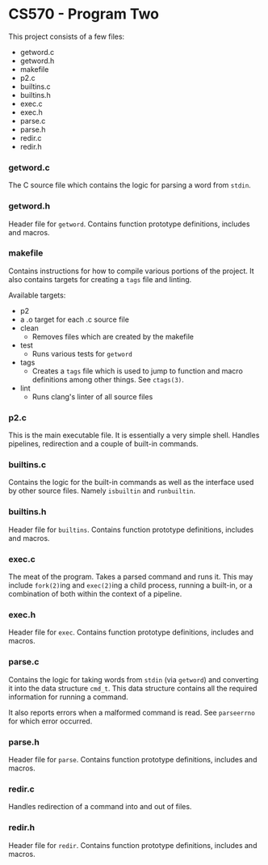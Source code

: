 # CS570 - Program Two

This project consists of a few files:

* getword.c
* getword.h
* makefile
* p2.c
* builtins.c
* builtins.h
* exec.c
* exec.h
* parse.c
* parse.h
* redir.c
* redir.h

### getword.c

The C source file which contains the logic for parsing a word from `stdin`.

### getword.h

Header file for `getword`. Contains function prototype definitions, includes
and macros.

### makefile

Contains instructions for how to compile various portions of the project. It
also contains targets for creating a `tags` file and linting.

Available targets:

* p2
* a .o target for each .c source file
* clean
  - Removes files which are created by the makefile
* test
  - Runs various tests for `getword`
* tags
  - Creates a `tags` file which is used to jump to function and macro
  definitions among other things. See `ctags(3)`.
* lint
  - Runs clang's linter of all source files

### p2.c

This is the main executable file. It is essentially a very simple shell. Handles
pipelines, redirection and a couple of built-in commands.

### builtins.c

Contains the logic for the built-in commands as well as the interface used by
other source files. Namely `isbuiltin` and `runbuiltin`.

### builtins.h

Header file for `builtins`. Contains function prototype definitions, includes
and macros.

### exec.c

The meat of the program. Takes a parsed command and runs it. This may include
`fork(2)`ing and `exec(2)`ing a child process, running a built-in, or a
combination of both within the context of a pipeline.

### exec.h

Header file for `exec`. Contains function prototype definitions, includes
and macros.

### parse.c

Contains the logic for taking words from `stdin` (via `getword`) and converting
it into the data structure `cmd_t`. This data structure contains all the
required information for running a command.

It also reports errors when a malformed command is read. See `parseerrno` for
which error occurred.

### parse.h

Header file for `parse`. Contains function prototype definitions, includes
and macros.

### redir.c

Handles redirection of a command into and out of files.

### redir.h

Header file for `redir`. Contains function prototype definitions, includes
and macros.

